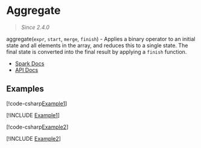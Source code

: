 ﻿# Aggregate

> _Since 2.4.0_

aggregate(`expr`, `start`, `merge`, `finish`) - Applies a binary operator to an
initial state and all elements in the array, and reduces this to a single state.
The final state is converted into the final result by applying a `finish`
function.

* [Spark Docs](https://spark.apache.org/docs/3.2.2/api/sql/index.html#aggregate)
* [API Docs](xref:TypedSpark.NET.Columns.ArrayColumn`1.Aggregate*)

## Examples

[!code-csharp[Example1](../../../TypedSpark.NET.Tests/Examples/Aggregate.cs#Example1)]

[!INCLUDE [Example1](../../../TypedSpark.NET.Tests/Examples/__examples__/Aggregate.Case1.md)]

[!code-csharp[Example2](../../../TypedSpark.NET.Tests/Examples/Aggregate.cs#Example2)]

[!INCLUDE [Example2](../../../TypedSpark.NET.Tests/Examples/__examples__/Aggregate.Case2.md)]
